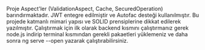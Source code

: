  Proje Aspect'ler (ValidationAspect, Cache, SecuredOperation) barındırmaktadır. JWT entegre edilmiştir ve Autofac desteği kullanılmıştır. Bu projede katmanlı mimari yapısı ve SOLID prensiplerine dikkat edilerek yazılmıştır.
 Çalıştırmak için ilk olarak backend kısmını çalıştırmanız gerek node.js indirip terminal kısmından gerekli pakaetleri yüklemeniz ve daha sonra ng serve --open yazarak çalıştırabilirsiniz.
